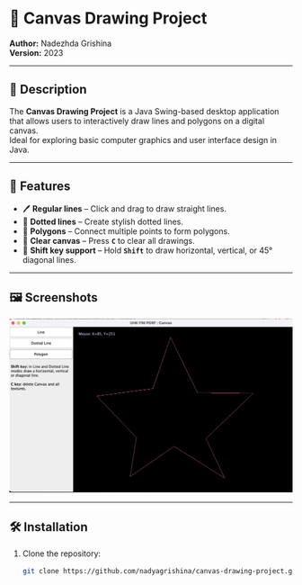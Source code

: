 # 🎨 Canvas Drawing Project

**Author:** Nadezhda Grishina  
**Version:** 2023

---

## 🧩 Description

The **Canvas Drawing Project** is a Java Swing-based desktop application that allows users to interactively draw lines and polygons on a digital canvas.  
Ideal for exploring basic computer graphics and user interface design in Java.

---

## 🚀 Features

- 🖊️ **Regular lines** – Click and drag to draw straight lines.
- 🎯 **Dotted lines** – Create stylish dotted lines.
- 🔺 **Polygons** – Connect multiple points to form polygons.
- 🧹 **Clear canvas** – Press **`C`** to clear all drawings.
- 🔄 **Shift key support** – Hold **`Shift`** to draw horizontal, vertical, or 45° diagonal lines.

---

## 🖼️ Screenshots

![Canvas Screenshot](screenshot.png)

---

## 🛠️ Installation

1. Clone the repository:
   ```bash
   git clone https://github.com/nadyagrishina/canvas-drawing-project.git
